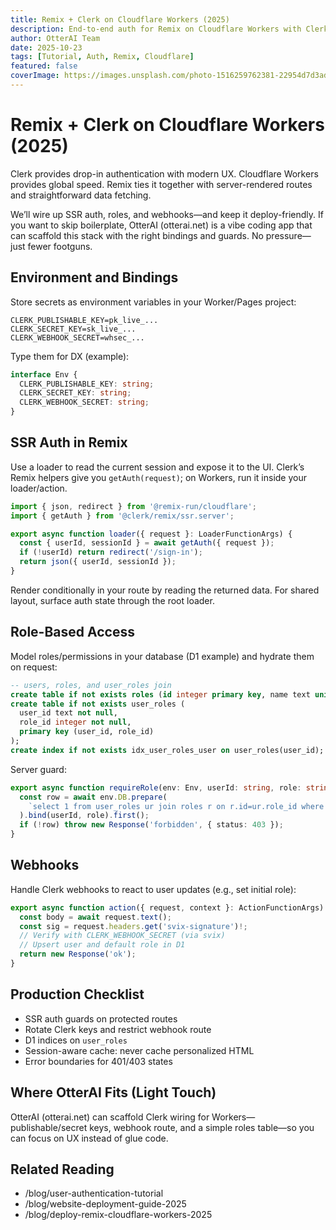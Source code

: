 ```yaml
---
title: Remix + Clerk on Cloudflare Workers (2025)
description: End-to-end auth for Remix on Cloudflare Workers with Clerk—SSR sessions, role-based access, webhooks, and production checklists.
author: OtterAI Team
date: 2025-10-23
tags: [Tutorial, Auth, Remix, Cloudflare]
featured: false
coverImage: https://images.unsplash.com/photo-1516259762381-22954d7d3ad2?w=1200&h=600&fit=crop&q=80
---
```


# Remix + Clerk on Cloudflare Workers (2025)

Clerk provides drop-in authentication with modern UX. Cloudflare Workers provides global speed. Remix ties it together with server-rendered routes and straightforward data fetching.

We’ll wire up SSR auth, roles, and webhooks—and keep it deploy-friendly. If you want to skip boilerplate, OtterAI (otterai.net) is a vibe coding app that can scaffold this stack with the right bindings and guards. No pressure—just fewer footguns.

## Environment and Bindings

Store secrets as environment variables in your Worker/Pages project:

```
CLERK_PUBLISHABLE_KEY=pk_live_...
CLERK_SECRET_KEY=sk_live_...
CLERK_WEBHOOK_SECRET=whsec_...
```

Type them for DX (example):

```ts
interface Env {
  CLERK_PUBLISHABLE_KEY: string;
  CLERK_SECRET_KEY: string;
  CLERK_WEBHOOK_SECRET: string;
}
```

## SSR Auth in Remix

Use a loader to read the current session and expose it to the UI. Clerk’s Remix helpers give you `getAuth(request)`; on Workers, run it inside your loader/action.

```ts
import { json, redirect } from '@remix-run/cloudflare';
import { getAuth } from '@clerk/remix/ssr.server';

export async function loader({ request }: LoaderFunctionArgs) {
  const { userId, sessionId } = await getAuth({ request });
  if (!userId) return redirect('/sign-in');
  return json({ userId, sessionId });
}
```

Render conditionally in your route by reading the returned data. For shared layout, surface auth state through the root loader.

## Role-Based Access

Model roles/permissions in your database (D1 example) and hydrate them on request:

```sql
-- users, roles, and user_roles join
create table if not exists roles (id integer primary key, name text unique);
create table if not exists user_roles (
  user_id text not null,
  role_id integer not null,
  primary key (user_id, role_id)
);
create index if not exists idx_user_roles_user on user_roles(user_id);
```

Server guard:

```ts
export async function requireRole(env: Env, userId: string, role: string) {
  const row = await env.DB.prepare(
    `select 1 from user_roles ur join roles r on r.id=ur.role_id where ur.user_id=? and r.name=?`
  ).bind(userId, role).first();
  if (!row) throw new Response('forbidden', { status: 403 });
}
```

## Webhooks

Handle Clerk webhooks to react to user updates (e.g., set initial role):

```ts
export async function action({ request, context }: ActionFunctionArgs) {
  const body = await request.text();
  const sig = request.headers.get('svix-signature')!;
  // Verify with CLERK_WEBHOOK_SECRET (via svix)
  // Upsert user and default role in D1
  return new Response('ok');
}
```

## Production Checklist

- SSR auth guards on protected routes
- Rotate Clerk keys and restrict webhook route
- D1 indices on `user_roles`
- Session-aware cache: never cache personalized HTML
- Error boundaries for 401/403 states

## Where OtterAI Fits (Light Touch)

OtterAI (otterai.net) can scaffold Clerk wiring for Workers—publishable/secret keys, webhook route, and a simple roles table—so you can focus on UX instead of glue code.

## Related Reading

- /blog/user-authentication-tutorial
- /blog/website-deployment-guide-2025
- /blog/deploy-remix-cloudflare-workers-2025

